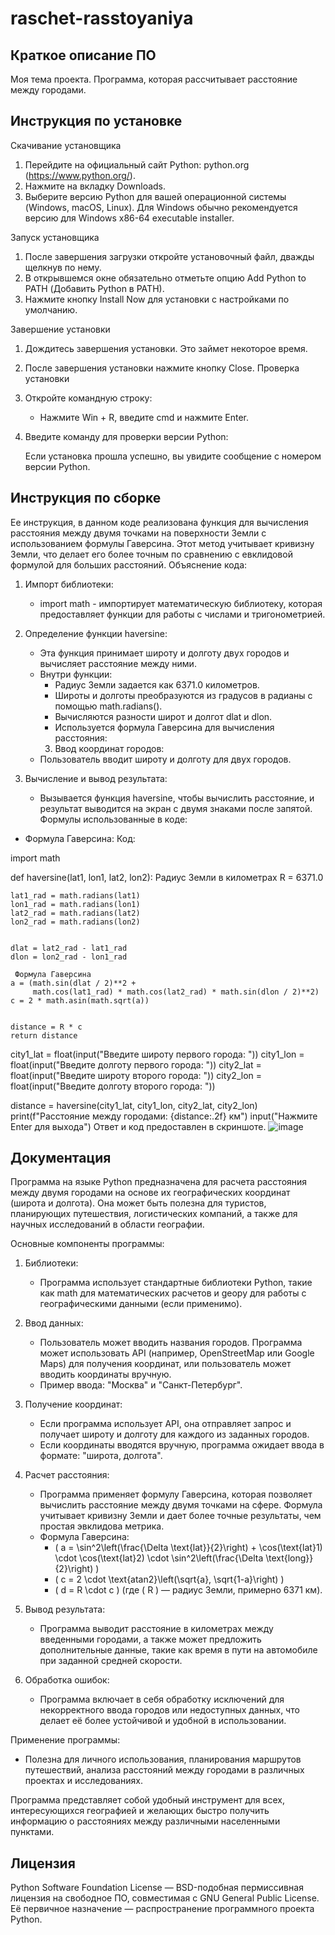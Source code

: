# raschet-rasstoyaniya
## Краткое описание ПО
Моя тема проекта. Программа, которая рассчитывает расстояние между городами.
## Инструкция по установке
Скачивание установщика

1. Перейдите на официальный сайт Python: python.org (https://www.python.org/).
2. Нажмите на вкладку Downloads.
3. Выберите версию Python для вашей операционной системы (Windows, macOS, Linux). Для Windows обычно рекомендуется версию для Windows x86-64 executable installer.
 
 Запуск установщика

1. После завершения загрузки откройте установочный файл, дважды щелкнув по нему.
2. В открывшемся окне обязательно отметьте опцию Add Python to PATH (Добавить Python в PATH).
3. Нажмите кнопку Install Now для установки с настройками по умолчанию.
 
 Завершение установки

1. Дождитесь завершения установки. Это займет некоторое время.
2. После завершения установки нажмите кнопку Close.
 Проверка установки

1. Откройте командную строку:
   - Нажмите Win + R, введите cmd и нажмите Enter.
2. Введите команду для проверки версии Python:

   Если установка прошла успешно, вы увидите сообщение с номером версии Python.
## Инструкция по сборке
Ее инструкция, в данном коде реализована функция для вычисления расстояния между двумя точками на поверхности Земли с использованием формулы Гаверсина. Этот метод учитывает кривизну Земли, что делает его более точным по сравнению с евклидовой формулой для больших расстояний.
Объяснение кода: 
1. Импорт библиотеки:
   - import math - импортирует математическую библиотеку, которая предоставляет функции для работы с числами и тригонометрией.
    
2. Определение функции haversine:
   - Эта функция принимает широту и долготу двух городов и вычисляет расстояние между ними.
   - Внутри функции:
     - Радиус Земли задается как 6371.0 километров.
     - Широты и долготы преобразуются из градусов в радианы с помощью math.radians().
     - Вычисляются разности широт и долгот dlat и dlon.
     - Используется формула Гаверсина для вычисления расстояния:
      3. Ввод координат городов:
   - Пользователь вводит широту и долготу для двух городов.
4. Вычисление и вывод результата:
   - Вызывается функция haversine, чтобы вычислить расстояние, и результат выводится на экран с двумя знаками после запятой.
Формулы использованные в коде:
- Формула Гаверсина:
 Код:
  
import math

def haversine(lat1, lon1, lat2, lon2):
     Радиус Земли в километрах
    R = 6371.0
    
    
    lat1_rad = math.radians(lat1)
    lon1_rad = math.radians(lon1)
    lat2_rad = math.radians(lat2)
    lon2_rad = math.radians(lon2)
    
    
    dlat = lat2_rad - lat1_rad
    dlon = lon2_rad - lon1_rad
    
     Формула Гаверсина
    a = (math.sin(dlat / 2)**2 +
         math.cos(lat1_rad) * math.cos(lat2_rad) * math.sin(dlon / 2)**2)
    c = 2 * math.asin(math.sqrt(a))
    
    
    distance = R * c
    return distance


city1_lat = float(input("Введите широту первого города: "))
city1_lon = float(input("Введите долготу первого города: "))
city2_lat = float(input("Введите широту второго города: "))
city2_lon = float(input("Введите долготу второго города: "))


distance = haversine(city1_lat, city1_lon, city2_lat, city2_lon)
print(f"Расстояние между городами: {distance:.2f} км")
input("Нажмите Enter для выхода")
Ответ и код предоставлен в скриншоте.
![image](https://github.com/user-attachments/assets/9ce2b757-3787-4407-8fd3-d5db3cd3d6be)

## Документация 
Программа на языке Python предназначена для расчета расстояния между двумя городами на основе их географических координат (широта и долгота). Она может быть полезна для туристов, планирующих путешествия, логистических компаний, а также для научных исследований в области географии.

Основные компоненты программы:

1. Библиотеки:
   - Программа использует стандартные библиотеки Python, такие как math для математических расчетов и geopy для работы с географическими данными (если применимо).

2. Ввод данных:
   - Пользователь может вводить названия городов. Программа может использовать API (например, OpenStreetMap или Google Maps) для получения координат, или пользователь может вводить координаты вручную.
   - Пример ввода: "Москва" и "Санкт-Петербург".

3. Получение координат:
   - Если программа использует API, она отправляет запрос и получает широту и долготу для каждого из заданных городов.
   - Если координаты вводятся вручную, программа ожидает ввода в формате: "широта, долгота".

4. Расчет расстояния:
   - Программа применяет формулу Гаверсина, которая позволяет вычислить расстояние между двумя точками на сфере. Формула учитывает кривизну Земли и дает более точные результаты, чем простая эвклидова метрика.
   - Формула Гаверсина:
     - \( a = \sin^2\left(\frac{\Delta \text{lat}}{2}\right) + \cos(\text{lat}1) \cdot \cos(\text{lat}2) \cdot \sin^2\left(\frac{\Delta \text{long}}{2}\right) \)
     - \( c = 2 \cdot \text{atan2}\left(\sqrt{a}, \sqrt{1-a}\right) \)
     - \( d = R \cdot c \) (где \( R \) — радиус Земли, примерно 6371 км).

5. Вывод результата:
   - Программа выводит расстояние в километрах между введенными городами, а также может предложить дополнительные данные, такие как время в пути на автомобиле при заданной средней скорости.

6. Обработка ошибок:
   - Программа включает в себя обработку исключений для некорректного ввода городов или недоступных данных, что делает её более устойчивой и удобной в использовании.

Применение программы:
- Полезна для личного использования, планирования маршрутов путешествий, анализа расстояний между городами в различных проектах и исследованиях.

Программа представляет собой удобный инструмент для всех, интересующихся географией и желающих быстро получить информацию о расстояниях между различными населенными пунктами.
## Лицензия
Python Software Foundation License — BSD-подобная пермиссивная лицензия на свободное ПО, совместимая с GNU General Public License. 
Её первичное назначение — распространение программного проекта Python.





